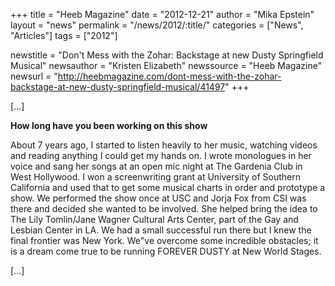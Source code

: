 +++
title = "Heeb Magazine"
date = "2012-12-21"
author = "Mika Epstein"
layout = "news"
permalink = "/news/2012/:title/"
categories = ["News", "Articles"]
tags = ["2012"]

newstitle = "Don't Mess with the Zohar: Backstage at new Dusty Springfield Musical"
newsauthor = "Kristen Elizabeth"
newssource = "Heeb Magazine"
newsurl = "http://heebmagazine.com/dont-mess-with-the-zohar-backstage-at-new-dusty-springfield-musical/41497"
+++

[...]

**How long have you been working on this show**

About 7 years ago, I started to listen heavily to her music, watching videos and reading anything I could get my hands on. I wrote monologues in her voice and sang her songs at an open mic night at The Gardenia Club in West Hollywood. I won a screenwriting grant at University of Southern California and used that to get some musical charts in order and prototype a show. We performed the show once at USC and Jorja Fox from CSI was there and decided she wanted to be involved. She helped bring the idea to The Lily Tomlin/Jane Wagner Cultural Arts Center, part of the Gay and Lesbian Center in LA. We had a small successful run there but I knew the final frontier was New York. We"ve overcome some incredible obstacles; it is a dream come true to be running FOREVER DUSTY at New World Stages.

[...]  
